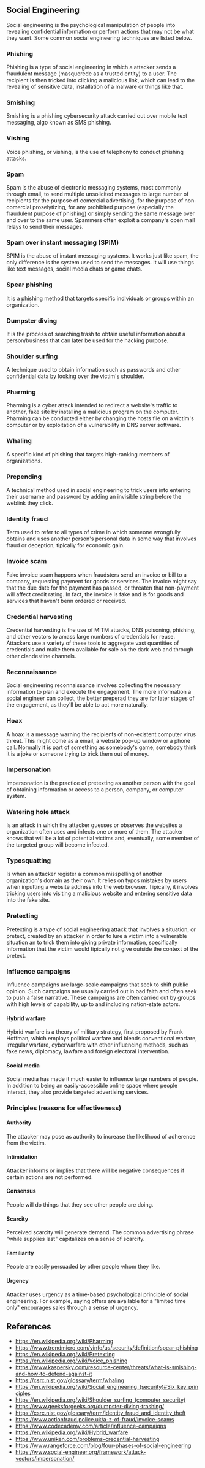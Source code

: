 ## Social Engineering
Social engineering is the psychological manipulation of people into revealing confidential information or perform actions that may not be what they want. Some common social engineering techniques are listed below.

### Phishing
Phishing is a type of social engineering in which a attacker sends a fraudulent message (masquerede as a trusted entity) to a user. The recipient is then tricked into clicking a malicious link, which can lead to the revealing of sensitive data, installation of a malware or things like that.
### Smishing
Smishing is a phishing cybersecurity attack carried out over mobile text messaging, algo known as SMS phishing.
### Vishing
Voice phishing, or vishing, is the use of telephony to conduct phishing attacks.

### Spam
Spam is the abuse of electronic messaging systems, most commonly through email, to send multiple unsolicited messages to large number of recipients for the purpose of comercial advertising, for the purpose of non-comercial proselytizing, for any prohibited purpose (especially the fraudulent purpose of phishing) or simply sending the same message over and over to the same user. Spammers often exploit a company's open mail relays to send their messages.

### Spam over instant messaging (SPIM)
SPIM is the abuse of instant messaging systems. It works just like spam, the only difference is the system used to send the messages. It will use things like text messages, social media chats or game chats.

### Spear phishing
It is a phishing method that targets specific individuals or groups within an organization.

### Dumpster diving
It is the process of searching trash to obtain useful information about a person/business that can later be used for the hacking purpose.

### Shoulder surfing
A technique used to obtain information such as passwords and other confidential data by looking over the victim's shoulder.

### Pharming
Pharming is a cyber attack intended to redirect a website's traffic to another, fake site by installing a malicious program on the computer. Pharming can be conducted either by changing the hosts file on a victim's computer or by exploitation of a vulnerability in DNS server software.
### Whaling
A specific kind of phishing that targets high-ranking members of organizations.
### Prepending
A technical method used in social engineering to trick users into entering their username and password by adding an invisible string before the weblink they click.
### Identity fraud
Term used to refer to all types of crime in which someone wrongfully obtains and uses another person's personal data in some way that involves fraud or deception, tipically for economic gain.

### Invoice scam
Fake invoice scam happens when fraudsters send an invoice or bill to a company, requesting payment for goods or services. The invoice might say that the due date for the payment has passed, or threaten that non-payment will affect credit rating. In fact, the invoice is fake and is for goods and services that haven't benn ordered or received.

### Credential harvesting
Credential harvesting is the use of MITM attacks, DNS poisoning, phishing, and other vectors to amass large numbers of credentials for reuse. Attackers use a variety of these tools to aggregate vast quantities of credentials and make them available for sale on the dark web and through other clandestine channels.

### Reconnaissance
Social engineering reconnaissance involves collecting the necessary information to plan and execute the engagement. The more information a social engineer can collect, the better preperad they are for later stages of the engagement, as they'll be able to act more naturally.

### Hoax
A hoax is a message warning the recipients of non-existent computer virus threat. This might come as a email, a website pop-up window or a phone call. Normally it is part of something as somebody's game, somebody think it is a joke or someone trying to trick them out of money.

### Impersonation
Impersonation is the practice of pretexting as another person with the goal of obtaining information or access to a person, company, or computer system.

### Watering hole attack
Is an attack in which the attacker guesses or observes the websites a organization often uses and infects one or more of them. The attacker knows that will be a lot of potential victims and, eventually, some member of the targeted group will become infected.

### Typosquatting
Is when an attacker register a common misspelling of another organization's domain as their own. It relies on typos mistakes by users when inputting a website address into the web browser. Tipically, it involves tricking users into visiting a malicious website and entering sensitive data into the fake site.

### Pretexting
Pretexting is a type of social engineering attack that involves a situation, or pretext, created by an attacker in order to lure a victim into a vulnerable situation an to trick them into giving private information, specifically information that the victim would tipically not give outside the context of the pretext.

### Influence campaigns
Influence campaigns are large-scale campaigns that seek to shift public opinion. Such campaigns are usually carried out in bad faith and often seek to push a false narrative. These campaigns are often carried out by groups with high levels of capability, up to and including nation-state actors.
#### Hybrid warfare
Hybrid warfare is a theory of military strategy, first proposed by Frank Hoffman, which employs political warfare and blends conventional warfare, irregular warfare, cyberwarfare with other influencing methods, such as fake news, diplomacy, lawfare and foreign electoral intervention.
#### Social media
Social media has made it much easier to influence large numbers of people. In addition to being an easily-accessible online space where people interact, they also provide targeted advertising services.

### Principles (reasons for effectiveness)
#### Authority
The attacker may pose as authority to increase the likelihood of adherence from the victim.
#### Intimidation
Attacker informs or implies that there will be negative consequences if certain actions are not performed.
#### Consensus
People will do things that they see other people are doing.
#### Scarcity
Perceived scarcity will generate demand. The common advertising phrase "while supplies last" capitalizes on a sense of scarcity.
#### Familiarity
People are easily persuaded by other people whom they like.
#### Urgency
Attacker uses urgency as a time-based psychological principle of social engineering. For example, saying offers are available for a "limited time only" encourages sales through a sense of urgency. 

## References
- https://en.wikipedia.org/wiki/Pharming
- https://www.trendmicro.com/vinfo/us/security/definition/spear-phishing
- https://en.wikipedia.org/wiki/Pretexting
- https://en.wikipedia.org/wiki/Voice_phishing
- https://www.kaspersky.com/resource-center/threats/what-is-smishing-and-how-to-defend-against-it
- https://csrc.nist.gov/glossary/term/whaling
- https://en.wikipedia.org/wiki/Social_engineering_(security)#Six_key_principles
- https://en.wikipedia.org/wiki/Shoulder_surfing_(computer_security)
- https://www.geeksforgeeks.org/dumpster-diving-trashing/
- https://csrc.nist.gov/glossary/term/identity_fraud_and_identity_theft
- https://www.actionfraud.police.uk/a-z-of-fraud/invoice-scams
- https://www.codecademy.com/article/influence-campaigns
- https://en.wikipedia.org/wiki/Hybrid_warfare
- https://www.uniken.com/problems-credential-harvesting
- https://www.rangeforce.com/blog/four-phases-of-social-engineering
- https://www.social-engineer.org/framework/attack-vectors/impersonation/
